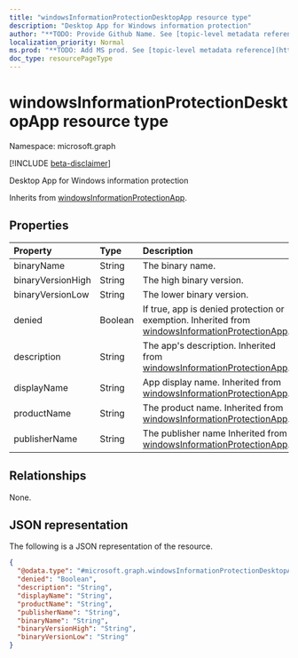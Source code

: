 ```yaml
---
title: "windowsInformationProtectionDesktopApp resource type"
description: "Desktop App for Windows information protection"
author: "**TODO: Provide Github Name. See [topic-level metadata reference](https://msgo.azurewebsites.net/add/document/guidelines/metadata.html#topic-level-metadata)**"
localization_priority: Normal
ms.prod: "**TODO: Add MS prod. See [topic-level metadata reference](https://msgo.azurewebsites.net/add/document/guidelines/metadata.html#topic-level-metadata)**"
doc_type: resourcePageType
---
```


# windowsInformationProtectionDesktopApp resource type

Namespace: microsoft.graph

[!INCLUDE [beta-disclaimer](../../includes/beta-disclaimer.md)]

Desktop App for Windows information protection


Inherits from [windowsInformationProtectionApp](../resources/windowsinformationprotectionapp.md).

## Properties
|Property|Type|Description|
|:---|:---|:---|
|binaryName|String|The binary name.|
|binaryVersionHigh|String|The high binary version.|
|binaryVersionLow|String|The lower binary version.|
|denied|Boolean|If true, app is denied protection or exemption. Inherited from [windowsInformationProtectionApp](../resources/windowsinformationprotectionapp.md).|
|description|String|The app's description. Inherited from [windowsInformationProtectionApp](../resources/windowsinformationprotectionapp.md).|
|displayName|String|App display name. Inherited from [windowsInformationProtectionApp](../resources/windowsinformationprotectionapp.md).|
|productName|String|The product name. Inherited from [windowsInformationProtectionApp](../resources/windowsinformationprotectionapp.md).|
|publisherName|String|The publisher name Inherited from [windowsInformationProtectionApp](../resources/windowsinformationprotectionapp.md).|

## Relationships
None.

## JSON representation
The following is a JSON representation of the resource.
<!-- {
  "blockType": "resource",
  "@odata.type": "microsoft.graph.windowsInformationProtectionDesktopApp"
}
-->
``` json
{
  "@odata.type": "#microsoft.graph.windowsInformationProtectionDesktopApp",
  "denied": "Boolean",
  "description": "String",
  "displayName": "String",
  "productName": "String",
  "publisherName": "String",
  "binaryName": "String",
  "binaryVersionHigh": "String",
  "binaryVersionLow": "String"
}
```


